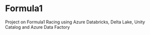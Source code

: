 # Formula1
Project on Formula1 Racing using Azure Databricks, Delta Lake, Unity Catalog and Azure Data Factory
